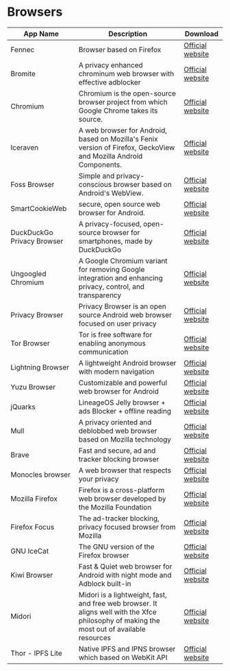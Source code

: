 # Browsers

| App Name | Description | Download|
|---------| ------------|---------| 
|Fennec| Browser based on Firefox|[Official website](https://f-droid.org/en/packages/org.mozilla.fennec_fdroid/)|
|Bromite| A privacy enhanced chrominum web browser with effective adblocker |[Official website](https://www.bromite.org/)|
|Chromium|Chromium is the open-source browser project from which Google Chrome takes its source.|[Official website](https://chromium.org/)|
|Iceraven|A web browser for Android, based on Mozilla's Fenix version of Firefox, GeckoView and Mozilla Android Components.|[Official website](https://github.com/fork-maintainers/iceraven-browser)|
|Foss Browser| Simple and privacy-conscious browser based on Android's WebView.|[Official website](https://github.com/scoute-dich/browser)
|SmartCookieWeb|secure, open source web browser for Android.|[Official website](https://smartcookieweb.com/)
|DuckDuckGo Privacy Browser|A privacy-focused, open-source browser for smartphones, made by DuckDuckGo|[Official website](https://duckduckgo.com/app)|
|Ungoogled Chromium|A Google Chromium variant for removing Google integration and enhancing privacy, control, and transparency|[Official website](https://github.com/Eloston/ungoogled-chromium)
|Privacy Browser|Privacy Browser is an open source Android web browser focused on user privacy|[Official website](https://www.stoutner.com/privacy-browser-android/)|
|Tor Browser|Tor is free software for enabling anonymous communication|[Official website](https://www.torproject.org/projects/torbrowser.html)|
|Lightning Browser|A lightweight Android browser with modern navigation|[Official website](http://acrdevelopment.org/)
|Yuzu Browser| Customizable and powerful web browser for Android|[Official website](https://github.com/hazuki0x0/YuzuBrowser)
|jQuarks|LineageOS Jelly browser + ads Blocker + offline reading|[Official website](https://f-droid.org/en/packages/com.oF2pks.jquarks/)
|Mull| A privacy oriented and deblobbed web browser based on Mozilla technology|[Official website](https://gitlab.com/divested-mobile/mull-fenix)|
|Brave| Fast and secure, ad and tracker blocking browser| [Official website](https://alternativeto.net/outgoing/software/brave)
|Monocles browser| A web browser that respects your privacy |[Official website](https://monocles.de/more/)|
|Mozilla Firefox|Firefox is a cross-platform web browser developed by the Mozilla Foundation |[Official website](https://www.mozilla.org/firefox)|
|Firefox Focus|The ad-tracker blocking, privacy focused browser from Mozilla|[Official website](https://www.mozilla.org/firefox/focus/)|
|GNU IceCat|The GNU version of the Firefox browser|[Official website](https://www.gnu.org/software/gnuzilla)|
|Kiwi Browser|Fast & Quiet web browser for Android with night mode and Adblock built-in|[Official website](https://kiwibrowser.com/)|
|Midori|Midori is a lightweight, fast, and free web browser. It aligns well with the Xfce philosophy of making the most out of available resources |[Official website](https://astian.org/en/midori-browser/)
|Thor - IPFS Lite|Native IPFS and IPNS browser which based on WebKit API|[Official website](https://gitlab.com/remmer.wilts/thor)|
